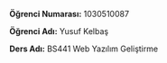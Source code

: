 **Öğrenci Numarası:** 1030510087

**Öğrenci Adı:** Yusuf Kelbaş

**Ders Adı:** BS441 Web Yazılım Geliştirme

